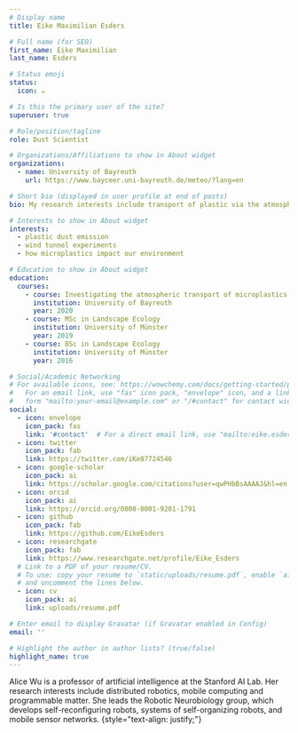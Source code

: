 ```yaml
---
# Display name
title: Eike Maximilian Esders

# Full name (for SEO)
first_name: Eike Maximilian
last_name: Esders

# Status emoji
status:
  icon: ☕️

# Is this the primary user of the site?
superuser: true

# Role/position/tagline
role: Dust Scientist

# Organizations/Affiliations to show in About widget
organizations:
  - name: University of Bayreuth
    url: https://www.bayceer.uni-bayreuth.de/meteo/?lang=en

# Short bio (displayed in user profile at end of posts)
bio: My research interests include transport of plastic via the atmosphere.

# Interests to show in About widget
interests:
  - plastic dust emission
  - wind tunnel experiments
  - how microplastics impact our environment

# Education to show in About widget
education:
  courses:
    - course: Investigating the atmospheric transport of microplastics.
      institution: University of Bayreuth
      year: 2020
    - course: MSc in Landscape Ecology
      institution: University of Münster
      year: 2019
    - course: BSc in Landscape Ecology
      institution: University of Münster
      year: 2016

# Social/Academic Networking
# For available icons, see: https://wowchemy.com/docs/getting-started/page-builder/#icons
#   For an email link, use "fas" icon pack, "envelope" icon, and a link in the
#   form "mailto:your-email@example.com" or "/#contact" for contact widget.
social:
  - icon: envelope
    icon_pack: fas
    link: '#contact'  # For a direct email link, use "mailto:eike.esders@uni-bayreuth.de".
  - icon: twitter
    icon_pack: fab
    link: https://twitter.com/iKe07724546
  - icon: google-scholar
    icon_pack: ai
    link: https://scholar.google.com/citations?user=qwPHbBsAAAAJ&hl=en
  - icon: orcid
    icon_pack: ai
    link: https://orcid.org/0000-0001-9201-1791
  - icon: github
    icon_pack: fab
    link: https://github.com/EikeEsders
  - icon: researchgate
    icon_pack: fab  
    link: https://www.researchgate.net/profile/Eike_Esders
  # Link to a PDF of your resume/CV.
  # To use: copy your resume to `static/uploads/resume.pdf`, enable `ai` icons in `params.yaml`,
  # and uncomment the lines below.
  - icon: cv
    icon_pack: ai
    link: uploads/resume.pdf

# Enter email to display Gravatar (if Gravatar enabled in Config)
email: ''

# Highlight the author in author lists? (true/false)
highlight_name: true
---
```


Alice Wu is a professor of artificial intelligence at the Stanford AI Lab. Her research interests include distributed robotics, mobile computing and programmable matter. She leads the Robotic Neurobiology group, which develops self-reconfiguring robots, systems of self-organizing robots, and mobile sensor networks.
{style="text-align: justify;"}
